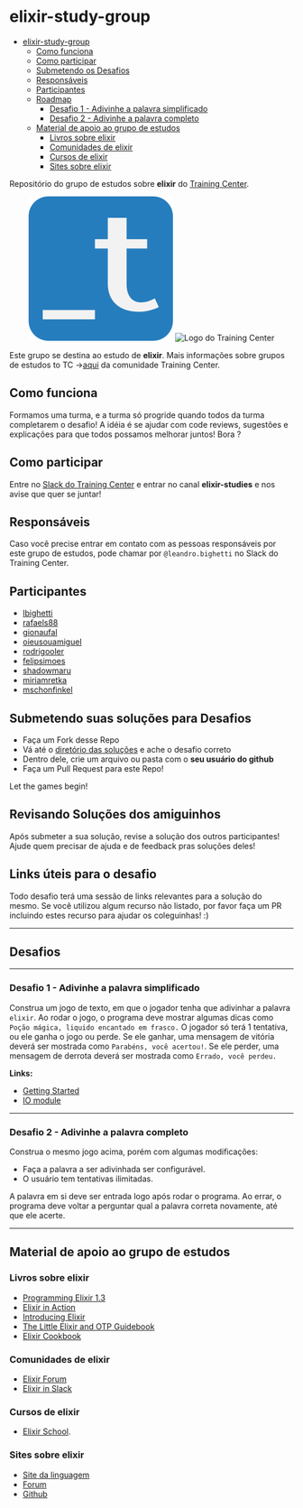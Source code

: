 # elixir-study-group

- [elixir-study-group](#elixir-study-group)
  - [Como funciona](#como-funciona)
  - [Como participar](#como-participar)
  - [Submetendo os Desafios](#submetendo-os-desafios)
  - [Responsáveis](#respons%C3%A1veis)
  - [Participantes](#participantes)
  - [Roadmap](#roadmap)
    - [Desafio 1 - Adivinhe a palavra simplificado](#desafio-1---adivinhe-a-palavra-simplificado)
    - [Desafio 2 - Adivinhe a palavra completo](#desafio-2---adivinhe-a-palavra-completo)
  - [Material de apoio ao grupo de estudos](#material-de-apoio-ao-grupo-de-estudos)
    - [Livros sobre elixir](#livros-sobre-elixir)
    - [Comunidades de elixir](#comunidades-de-elixir)
    - [Cursos de elixir](#cursos-de-elixir)
    - [Sites sobre elixir](#sites-sobre-elixir)

Repositório do grupo de estudos sobre __elixir__ do [Training Center](https://training-center.github.io).

<p align="center">
  <img src="assets/training-center-logo.svg" alt="Logo do Training Center">
  <img src="https://elixir-lang.org/images/logo/logo.png" alt="Logo do Training Center">
</p>

Este grupo se destina ao estudo de __elixir__.
Mais informações sobre grupos de estudos to TC ->[aqui](https://github.com/training-center/study-groups) da comunidade Training Center.

## Como funciona

Formamos uma turma, e a turma só progride quando todos da turma completarem o desafio!
A idéia é se ajudar com code reviews, sugestões e explicações para que todos possamos melhorar juntos!
Bora ?

## Como participar

Entre no [Slack do Training Center](https://github.com/training-center/slack) e entrar no canal **elixir-studies** e nos avise que quer se juntar!


## Responsáveis

Caso você precise entrar em contato com as pessoas responsáveis por este grupo de estudos, pode chamar por `@leandro.bighetti` no Slack do Training Center.

## Participantes

- [lbighetti](https://github.com/lbighetti)
- [rafaels88](https://github.com/rafaels88)
- [gionaufal](https://github.com/gionaufal)
- [oieusouamiguel](https://github.com/oieusouamiguel)
- [rodrigooler](https://github.com/rodrigooler)
- [felipsimoes](https://github.com/felipsimoes)
- [shadowmaru](https://github.com/shadowmaru)
- [miriamretka](https://github.com/Auralcat)
- [mschonfinkel](https://github.com/mschonfinkel)

## Submetendo suas soluções para Desafios

- Faça um Fork desse Repo
- Vá até o [diretório das soluções](solucoes/) e ache o desafio correto
- Dentro dele, crie um arquivo ou pasta com o **seu usuário do github**
- Faça um Pull Request para este Repo!

Let the games begin!

## Revisando Soluções dos amiguinhos

Após submeter a sua solução, revise a solução dos outros participantes!
Ajude quem precisar de ajuda e de feedback pras soluções deles!

## Links úteis para o desafio

Todo desafio terá uma sessão de links relevantes para a solução do mesmo. Se você utilizou algum recurso não listado, por favor faça um PR incluindo estes recurso para ajudar os coleguinhas! :)

---

## Desafios

---

### Desafio 1 - Adivinhe a palavra simplificado

Construa um jogo de texto, em que o jogador tenha que adivinhar a palavra `elixir`.
Ao rodar o jogo, o programa deve mostrar algumas dicas como `Poção mágica, liquido encantado em frasco.`
O jogador só terá 1 tentativa, ou ele ganha o jogo ou perde.
Se ele ganhar, uma mensagem de vitória deverá ser mostrada como `Parabéns, você acertou!`.
Se ele perder, uma mensagem de derrota deverá ser mostrada como `Errado, você perdeu.`

**Links:**

- [Getting Started](https://elixir-lang.org/getting-started/introduction.html)
- [IO module](https://elixir-lang.org/getting-started/io-and-the-file-system.html#the-io-module)


---

### Desafio 2 - Adivinhe a palavra completo

Construa o mesmo jogo acima, porém com algumas modificações:

- Faça a palavra a ser adivinhada ser configurável.
- O usuário tem tentativas ilimitadas.

A palavra em si deve ser entrada logo após rodar o programa.
Ao errar, o programa deve voltar a perguntar qual a palavra correta novamente, até que ele acerte.

---

## Material de apoio ao grupo de estudos

### Livros sobre elixir

- [Programming Elixir 1.3](https://pragprog.com/book/elixir13/programming-elixir-1-3)
- [Elixir in Action](https://www.manning.com/books/elixir-in-action)
- [Introducing Elixir](http://shop.oreilly.com/product/0636920030584.do)
- [The Little Elixir and OTP Guidebook](https://www.manning.com/books/the-little-elixir-and-otp-guidebook)
- [Elixir Cookbook](https://www.packtpub.com/application-development/elixir-cookbook)


### Comunidades de elixir

- [Elixir Forum](https://elixirforum.com)
- [Elixir in Slack](https://elixir-slackin.herokuapp.com)

### Cursos de elixir

- [Elixir School](https://elixirschool.com/pt/).

### Sites sobre elixir

-  [Site da linguagem](https://elixir-lang.org/)
 - [Forum](https://elixirforum.com/)
 - [Github](https://github.com/elixir-lang/elixir)
